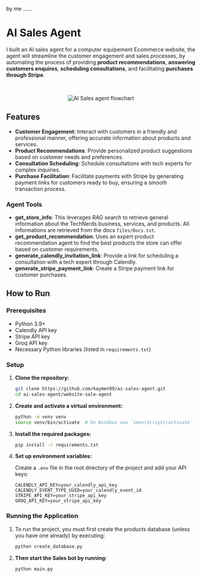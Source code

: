 by me ......
<!--
Title: AI Sales Agent for Computer Equipment Ecommerce | Automated Customer Engagement & Sales
Description: Enhance your computer equipment Ecommerce with an AI sales agent. Automate customer engagement, product recommendations, consultation scheduling, and Stripe payment facilitation.
Keywords: AI Sales Agent, Ecommerce, Customer Support and assistance, Product Recommendations, Consultation Scheduling, Stripe Payments, AI Automated Sales, Python, AI Agents, AI Tools, Calendly Integration.
Author: kaymen99
-->

<meta name="title" content="AI Sales Agent for Computer Equipment Ecommerce Store | AI Automated Customer Sales">
<meta name="description" content="Enhance your Ecommerce store with an AI sales agent. Automate customer assistance and support, product recommendations, Calendly consultation scheduling, and Stripe payment facilitation.">
<meta name="keywords" content="AI Sales Agent, Ecommerce, Customer Support and assistance, Product Recommendations, Consultation Scheduling, Stripe Payments, AI Automated Sales, Python, AI Agents, AI Tools, Calendly Integration">
<meta name="author" content="kaymen99">

# AI Sales Agent

I built an AI sales agent for a computer equipement Ecommerce website, the agent will streamline the customer engagement and sales processes, by automating the process of providing **product recommendations**, **answering customers enquires**, **scheduling consultations**, and facilitating **purchases through Stripe**.

<br/>
<p align="center">
  <img src="https://github.com/user-attachments/assets/c59e4b71-fd5f-4713-9097-0c076e54afa2" alt="AI Sales agent flowchart">
</p>

## Features

- **Customer Engagement**: Interact with customers in a friendly and professional manner, offering accurate information about products and services.
- **Product Recommendations**: Provide personalized product suggestions based on customer needs and preferences.
- **Consultation Scheduling**: Schedule consultations with tech experts for complex inquiries.
- **Purchase Facilitation**: Facilitate payments with Stripe by generating payment links for customers ready to buy, ensuring a smooth transaction process.

### Agent Tools

- **get_store_info**: This leverages RAG search to retrieve general information about the TechNerds business, services, and products. All informations are retrieved from the docs `files/Docs.txt`.
- **get_product_recommendation**: Uses an expert product recommendation agent to find the best products the store can offer based on customer requirements.
- **generate_calendly_invitation_link**: Provide a link for scheduling a consultation with a tech expert through Calendly.
- **generate_stripe_payment_link**: Create a Stripe payment link for customer purchases.

## How to Run

### Prerequisites

- Python 3.9+
- Calendly API key
- Stripe API key
- Groq API key
- Necessary Python libraries (listed in `requirements.txt`)

### Setup

1. **Clone the repository:**

   ```sh
   git clone https://github.com/kaymen99/ai-sales-agent.git
   cd ai-sales-agent/website-sale-agent
   ```

2. **Create and activate a virtual environment:**

   ```sh
   python -m venv venv
   source venv/bin/activate  # On Windows use `venv\Scripts\activate`
   ```

3. **Install the required packages:**

   ```sh
   pip install -r requirements.txt
   ```

4. **Set up environment variables:**

   Create a `.env` file in the root directory of the project and add your API keys:

   ```env
   CALENDLY_API_KEY=your_calendly_api_key
   CALENDLY_EVENT_TYPE_UUID=your_calendly_event_id
   STRIPE_API_KEY=your_stripe_api_key
   GROQ_API_KEY=your_stripe_api_key
   ```

### Running the Application

1. To run the project, you must first create the products database (unless you have one already) by executing:

   ```sh
   python create_database.py
   ```

2. **Then start the Sales bot by running:**

   ```sh
   python main.py
   ```


